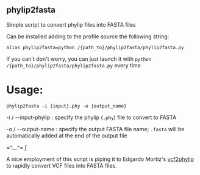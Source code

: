 ## phylip2fasta
Simple script to convert phylip files into FASTA files

Can be installed adding to the profile source the following string:
```
alias phylip2fasta=python /{path_to}/phylip2fasta/phylip2fasta.py
```
If you can't don't worry, you can just launch it with ```python /{path_to}/phylip2fasta/phylip2fasta.py``` every time 


# Usage: 
```
phylip2fasta -i {input}.phy -o {output_name}
```
-i / --input-phylip : specify the phylip (```.phy```) file to convert to FASTA

-o / --output-name : specify the output FASTA file name; ```.fasta``` will be automatically added at the end of the output file


=^._.^= ∫


A nice employment of this script is piping it to Edgardo Mortiz's [vcf2phylip](https://github.com/edgardomortiz/vcf2phylip) to rapidly convert VCF files into FASTA files.


